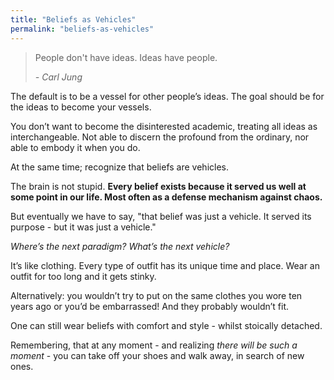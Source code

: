 ```yaml
---
title: "Beliefs as Vehicles"
permalink: "beliefs-as-vehicles"
---
```

> People don't have ideas. Ideas have people.
> 
> <cite>- Carl Jung</cite>

The default is to be a vessel for other people’s ideas. The goal should be for the ideas to become your vessels.

You don’t want to become the disinterested academic, treating all ideas as interchangeable. Not able to discern the profound from the ordinary, nor able to embody it when you do.

At the same time; recognize that beliefs are vehicles.

The brain is not stupid. **Every belief exists because it served us well at some point in our life. Most often as a defense mechanism against chaos.**

But eventually we have to say, "that belief was just a vehicle. It served its purpose - but it was just a vehicle."

_Where’s the next paradigm? What’s the next vehicle?_

It’s like clothing. Every type of outfit has its unique time and place. Wear an outfit for too long and it gets stinky.

Alternatively: you wouldn’t try to put on the same clothes you wore ten years ago or you’d be embarrassed! And they probably wouldn’t fit.

One can still wear beliefs with comfort and style - whilst stoically detached. 

Remembering, that at any moment - and realizing _there will be such a moment_ - you can take off your shoes and walk away, in search of new ones.